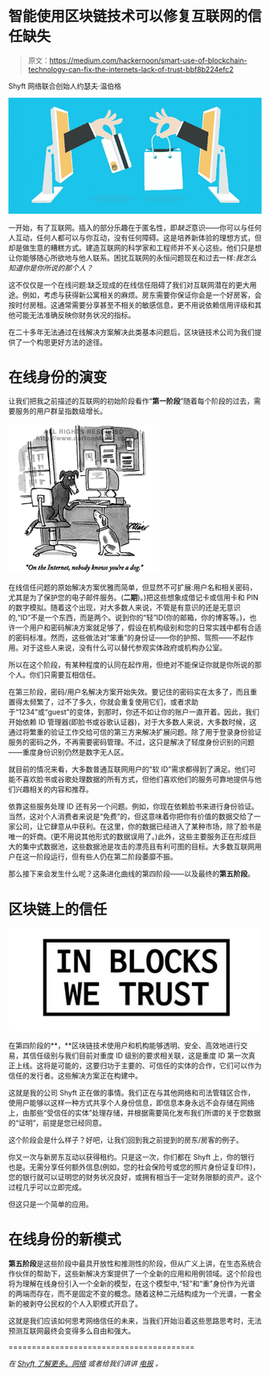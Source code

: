 # 智能使用区块链技术可以修复互联网的信任缺失

> 原文：<https://medium.com/hackernoon/smart-use-of-blockchain-technology-can-fix-the-internets-lack-of-trust-bbf8b224efc2>

Shyft 网络联合创始人约瑟夫·温伯格

![](img/6dc666b328f1e01b86161af8e7041410.png)

一开始，有了互联网。插入的部分乐趣在于匿名性，即*缺乏*意识——你可以与任何人互动，任何人都可以与你互动，没有任何障碍。这是培养新体验的理想方式，但却是做生意的糟糕方式。建造互联网的科学家和工程师并不关心这些。他们只是想让你能够随心所欲地与他人联系。困扰互联网的永恒问题现在和过去一样:*我怎么知道你是你所说的那个人？*

这不仅仅是一个在线问题:缺乏现成的在线信任阻碍了我们对互联网潜在的更大用途。例如，考虑与获得新公寓相关的麻烦。房东需要你保证你会是一个好房客，会按时付房租。这通常需要分享甚至不相关的敏感信息，更不用说依赖信用评级和其他可能无法准确反映你财务状况的指标。

在二十多年无法通过在线解决方案解决此类基本问题后，区块链技术公司为我们提供了一个构思更好方法的途径。

# 在线身份的演变

让我们把我之前描述的互联网的初始阶段看作“**第一阶段**”随着每个阶段的过去，需要服务的用户群呈指数级增长。

![](img/6a082a3199c3e5e0c4cb337e07be9078.png)

在线信任问题的原始解决方案优雅而简单，但显然不可扩展:用户名和相关密码，尤其是为了保护您的电子邮件服务。(**二期**)。)把这些想象成借记卡或信用卡和 PIN 的数字模拟。随着这个出现，对大多数人来说，不管是有意识的还是无意识的,“ID”不是一个东西，而是两个。说到你的“轻”ID(你的邮箱，你的博客等。)，也许一个用户和密码解决方案就足够了，假设在机构级别和您的日常实践中都有合适的密码标准。然而，这些做法对“笨重”的身份证——你的护照、驾照——不起作用。对于这些人来说，没有什么可以替代参观实体政府或机构办公室。

所以在这个阶段，有某种程度的认同在起作用，但绝对不能保证你就是你所说的那个人。你们只需要互相信任。

在第三阶段，密码/用户名解决方案开始失效。要记住的密码实在太多了，而且重置得太频繁了，过不了多久，你就会重复使用它们，或者求助于“1234”或“guest”的变体，到那时，你还不如让你的账户一直开着。因此，我们开始依赖 ID 管理器(即脸书或谷歌认证器)，对于大多数人来说，大多数时候，这通过将繁重的验证工作交给可信的第三方来解决扩展问题。除了用于登录身份验证服务的密码之外，不再需要密码管理。不过，这只是解决了轻度身份识别的问题——重度身份识别仍然是数字无人区。

就目前的情况来看，大多数普通互联网用户的“软 ID”需求都得到了满足。他们可能不喜欢脸书或谷歌处理数据的所有方式，但他们喜欢他们的服务可靠地提供与他们兴趣相关的内容和推荐。

依靠这些服务处理 ID 还有另一个问题。例如，你现在依赖脸书来进行身份验证。当然，这对个人消费者来说是“免费”的，但这意味着你把你有价值的数据交给了一家公司，让它肆意从中获利。在这里，你的数据已经进入了某种市场，除了脸书是唯一的奸商。(更不用说其他形式的数据误用了。)此外，这些主要服务正在形成巨大的集中式数据池，这些数据池是攻击的漂亮且有利可图的目标。大多数互联网用户在这一阶段运行，但有些人仍在第二阶段萎靡不振。

那么接下来会发生什么呢？这条进化曲线的第四阶段——以及最终的**第五阶段**。

# 区块链上的信任

![](img/efeaeabf44e9f029d5f98184ca2cfe99.png)

在第四阶段的**，**区块链技术使用户和机构能够透明、安全、高效地进行交易，其信任级别与我们目前对重度 ID 级别的要求相关联，这是重度 ID 第一次真正上线。这将是可能的，这要归功于主要的、可信任的实体的合作，它们可以作为信任的发行者。这些解决方案正在构建中。

这就是我的公司 Shyft 正在做的事情。我们正在与其他网络和司法管辖区合作，使用户能够以这样一种方式共享个人身份信息，即信息本身永远不会存储在网络上，由那些“受信任的实体”处理存储，并根据需要简化发布我们所谓的关于您数据的“证明”，前提是您已经同意。

这个阶段会是什么样子？好吧，让我们回到我之前提到的房东/房客的例子。

你又一次与新房东互动以获得租约。只是这一次，你们都在 Shyft 上，你的银行也是。无需分享任何额外信息(例如，您的社会保险号或您的照片身份证复印件)，您的银行就可以证明您的财务状况良好，或拥有相当于一定财务限额的资产。这个过程几乎可以立即完成。

但这只是一个简单的应用。

# 在线身份的新模式

**第五阶段**是这些阶段中最具开放性和推测性的阶段，但从广义上讲，在生态系统合作伙伴的帮助下，这些新解决方案提供了一个全新的应用和用例领域。这个阶段也将为理解在线身份引入一个全新的模型，在这个模型中,“轻”和“重”身份作为光谱的两端而存在，而不是固定不变的概念。随着这种二元结构成为一个光谱，一套全新的被剥夺公民权的个人入职模式开启了。

这就是我们应该如何思考网络信任的未来，当我们开始沿着这些思路思考时，无法预测互联网最终会变得多么自由和强大。

========================================

*在* [*Shyft 了解更多。网络*](https://www.shyft.network/) *或者给我们讲讲* [*电报*](https://t.me/shyftnetwork) *。*